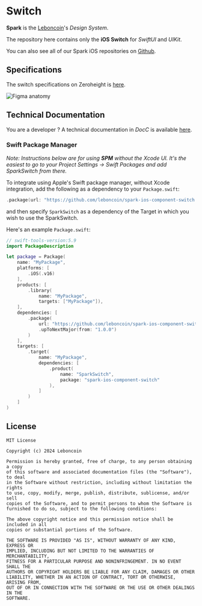 # Switch

**Spark** is the [Leboncoin](https://www.leboncoin.fr/)'s _Design System_.

The repository here contains only the **iOS Switch** for _SwiftUI_ and _UIKit_.

You can also see all of our Spark iOS repositories on [Github](https://github.com/orgs/leboncoin/repositories?q=spark-ios+sort%3Aname-asc).

## Specifications

The switch specifications on Zeroheight is [here](https://spark.adevinta.com/1186e1705/p/58a2c6-switch).

![Figma anatomy](https://github.com/leboncoin/spark-ios-component-switch/blob/main/.github/assets/anatomy.png)

## Technical Documentation

You are a developer ? A technical documentation in _DocC_ is available [here](https://leboncoin.github.io/spark-ios-component-switch/).

### Swift Package Manager

_Note: Instructions below are for using **SPM** without the Xcode UI. It's the easiest to go to your Project Settings -> Swift Packages and add SparkSwitch from there._

To integrate using Apple's Swift package manager, without Xcode integration, add the following as a dependency to your `Package.swift`:

```swift
.package(url: "https://github.com/leboncoin/spark-ios-component-switch.git", .upToNextMajor(from: "1.0.0"))
```

and then specify `SparkSwitch` as a dependency of the Target in which you wish to use the SparkSwitch.

Here's an example `Package.swift`:

```swift
// swift-tools-version:5.9
import PackageDescription

let package = Package(
    name: "MyPackage",
    platforms: [
        .iOS(.v16)
    ],
    products: [
        .library(
            name: "MyPackage",
            targets: ["MyPackage"]),
    ],
    dependencies: [
        .package(
            url: "https://github.com/leboncoin/spark-ios-component-switch.git",
            .upToNextMajor(from: "1.0.0")
        )
    ],
    targets: [
        .target(
            name: "MyPackage",
            dependencies: [
                .product(
                    name: "SparkSwitch",
                    package: "spark-ios-component-switch"
                ),
            ]
        )
    ]
)
```

## License

```
MIT License

Copyright (c) 2024 Leboncoin

Permission is hereby granted, free of charge, to any person obtaining a copy
of this software and associated documentation files (the "Software"), to deal
in the Software without restriction, including without limitation the rights
to use, copy, modify, merge, publish, distribute, sublicense, and/or sell
copies of the Software, and to permit persons to whom the Software is
furnished to do so, subject to the following conditions:

The above copyright notice and this permission notice shall be included in all
copies or substantial portions of the Software.

THE SOFTWARE IS PROVIDED "AS IS", WITHOUT WARRANTY OF ANY KIND, EXPRESS OR
IMPLIED, INCLUDING BUT NOT LIMITED TO THE WARRANTIES OF MERCHANTABILITY,
FITNESS FOR A PARTICULAR PURPOSE AND NONINFRINGEMENT. IN NO EVENT SHALL THE
AUTHORS OR COPYRIGHT HOLDERS BE LIABLE FOR ANY CLAIM, DAMAGES OR OTHER
LIABILITY, WHETHER IN AN ACTION OF CONTRACT, TORT OR OTHERWISE, ARISING FROM,
OUT OF OR IN CONNECTION WITH THE SOFTWARE OR THE USE OR OTHER DEALINGS IN THE
SOFTWARE.
```
